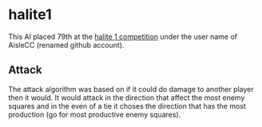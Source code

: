# halite1

This AI placed 79th at the [halite 1 competition](https://2016.halite.io/user.php?userID=3231) under the user name of AisleCC (renamed github account).

## Attack

The attack algorithm was based on if it could do damage to another player then it would.  It would attack in the direction that affect the most enemy squares and in the even of a tie it choses the direction that has the most production (go for most productive enemy squares).
